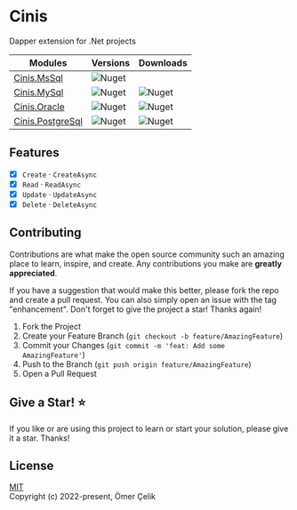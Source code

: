 ﻿# Cinis

Dapper extension for .Net projects

| Modules          | Versions                                                  | Downloads                                                  |
|------------------|-----------------------------------------------------------|------------------------------------------------------------|
| [Cinis.MsSql](./Source/Cinis.MsSql)      | ![Nuget](https://img.shields.io/nuget/v/Cinis.MsSql)                                                          |                                                            |
| [Cinis.MySql](./Source/Cinis.MySql)      | ![Nuget](https://img.shields.io/nuget/v/Cinis.MySql)      | ![Nuget](https://img.shields.io/nuget/dt/Cinis.MySql)      |
| [Cinis.Oracle](./Source/Cinis.Oracle)     | ![Nuget](https://img.shields.io/nuget/v/Cinis.Oracle)     | ![Nuget](https://img.shields.io/nuget/dt/Cinis.Oracle)     |
| [Cinis.PostgreSql](./Source/Cinis.PostgreSql) | ![Nuget](https://img.shields.io/nuget/v/Cinis.PostgreSql) | ![Nuget](https://img.shields.io/nuget/dt/Cinis.PostgreSql) |

## Features

- [x] ```Create``` · ```CreateAsync```
- [x] ```Read``` · ```ReadAsync```
- [x] ```Update``` · ```UpdateAsync```
- [x] ```Delete``` · ```DeleteAsync```

## Contributing

Contributions are what make the open source community such an amazing place to learn, inspire, and create. Any contributions you make are **greatly appreciated**.

If you have a suggestion that would make this better, please fork the repo and create a pull request. You can also simply open an issue with the tag "enhancement".
Don't forget to give the project a star! Thanks again!

1. Fork the Project
2. Create your Feature Branch (`git checkout -b feature/AmazingFeature`)
3. Commit your Changes (`git commit -m 'feat: Add some AmazingFeature'`)
4. Push to the Branch (`git push origin feature/AmazingFeature`)
5. Open a Pull Request

## Give a Star! ⭐

If you like or are using this project to learn or start your solution, please give it a star. Thanks!

## License

[MIT](https://opensource.org/licenses/MIT)\
Copyright (c) 2022-present, Ömer Çelik
